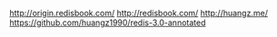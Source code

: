 



http://origin.redisbook.com/
http://redisbook.com/
http://huangz.me/
https://github.com/huangz1990/redis-3.0-annotated